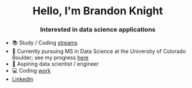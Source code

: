 <h1 align="center">Hello, I'm Brandon Knight</h1> 
<h3 align="center">Interested in data science applications</h3>
 
- 📚 Study / Coding [streams](https://www.youtube.com/@BrandonJKnight/streams)
- 📕 Currently pursuing MS in Data Science at the University of Colorado Boulder; see my progress [here](https://github.com/BKnightHD/MS-Data-Science)
- 🧮 Aspiring data scientist / engineer
- 💻 Coding [work](https://github.com/BKnightHD/Python-CC)
- [LinkedIn](https://www.linkedin.com/in/brandon-knight-60469422b/)
 